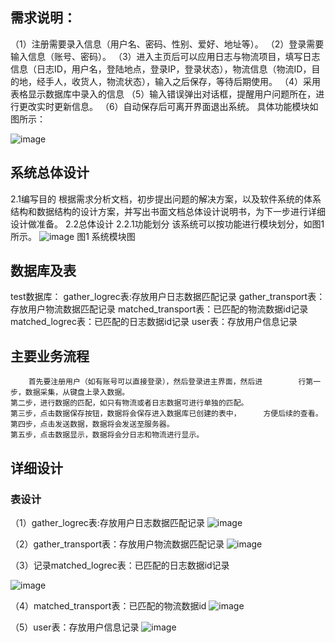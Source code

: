 ## 需求说明：
（1）注册需要录入信息（用户名、密码、性别、爱好、地址等）。
（2）登录需要输入信息（账号、密码）。
（3）进入主页后可以应用日志与物流项目，填写日志信息（日志ID，用户名，登陆地点，登录IP，登录状态），物流信息（物流ID，目的地，经手人，收货人，物流状态），输入之后保存，等待后期使用。
（4）采用表格显示数据库中录入的信息
（5）输入错误弹出对话框，提醒用户问题所在，进行更改实时更新信息。
（6）自动保存后可离开界面退出系统。
具体功能模块如图所示：

![image](https://user-images.githubusercontent.com/60099213/141681442-8793843e-181f-4040-be65-c05a7f982567.png)

## 系统总体设计
2.1编写目的
根据需求分析文档，初步提出问题的解决方案，以及软件系统的体系结构和数据结构的设计方案，并写出书面文档总体设计说明书，为下一步进行详细设计做准备。
2.2总体设计
2.2.1功能划分
该系统可以按功能进行模块划分，如图1所示。
![image](https://user-images.githubusercontent.com/60099213/141681410-ff01defe-5453-4187-861d-a5f7bc7a960d.png)
图1  系统模块图
## 数据库及表
test数据库：
gather_logrec表:存放用户日志数据匹配记录
gather_transport表：存放用户物流数据匹配记录
matched_transport表：已匹配的物流数据id记录
matched_logrec表：已匹配的日志数据id记录
user表：存放用户信息记录
## 主要业务流程
 		首先要注册用户（如有账号可以直接登录），然后登录进主界面，然后进		行第一步，数据采集，从键盘上录入数据。
  	第二步，进行数据的匹配，如只有物流或者日志数据可进行单独的匹配。
  	第三步，点击数据保存按钮，数据将会保存进入数据库已创建的表中，		方便后续的查看。
  	第四步，点击发送数据，数据将会发送至服务器。
  	第五步，点击数据显示，数据将会分日志和物流进行显示。

## 详细设计
### 表设计
（1）gather_logrec表:存放用户日志数据匹配记录
![image](https://user-images.githubusercontent.com/60099213/141681452-c1352f3c-53d1-4233-ab40-a2de1cdafff0.png)


（2）gather_transport表：存放用户物流数据匹配记录
![image](https://user-images.githubusercontent.com/60099213/141681455-652a5f8a-acfb-404f-bb62-450b62fbb0f6.png)

（3）记录matched_logrec表：已匹配的日志数据id记录

![image](https://user-images.githubusercontent.com/60099213/141681458-f9d23ccc-903f-4f91-bed0-b93db753dcac.png)

（4）matched_transport表：已匹配的物流数据id
![image](https://user-images.githubusercontent.com/60099213/141681459-9dd1420b-0c24-4692-a94f-9658fcea9d03.png)


（5）user表：存放用户信息记录
![image](https://user-images.githubusercontent.com/60099213/141681463-198fa7b6-3cc2-4d45-aaed-f2114d12902a.png)

